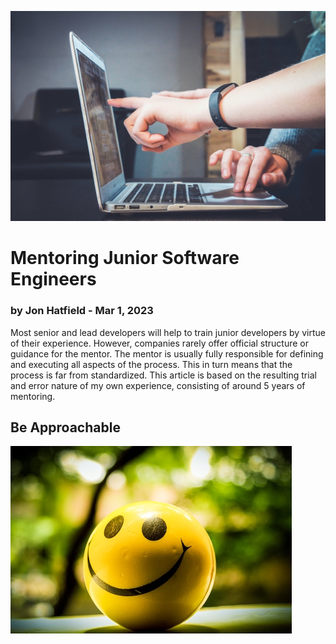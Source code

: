 ![mentoring at laptop](../images/mentoring.jpg)

# Mentoring Junior Software Engineers
### by Jon Hatfield - Mar 1, 2023

<p>
Most senior and lead developers will help to train junior developers by virtue of their experience. However, companies
rarely offer official structure or guidance for the mentor. The mentor is usually fully responsible for defining and 
executing all aspects of the process. This in turn means that the process is far from standardized. This article is 
based on the resulting trial and error nature of my own experience, consisting of around 5 years of mentoring.
</p>

## Be Approachable
![smiley](../images/smiley.jpg)
<p>
</p>